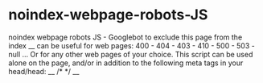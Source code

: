 # noindex-webpage-robots-JS
noindex webpage robots JS - Googlebot to exclude this page from the index
__
can be useful for web pages: 400 - 404 - 403 - 410 - 500 -  503 - null ...
Or for any other web pages of your choice. This script can be used alone on the page, and/or in addition to the following meta tags in your head/head: 
__
/*
<meta name="googlebot" content="noindex" /><meta name="googlebot-news" content="nosnippet" /><meta name="robots" content="max-snippet:0" />
<meta name="robots" content="max-image-preview:none"><meta name="robots" content="nofollow, noindex" /><meta name="slurp" content="noindex, nofollow" />
<meta name="msnbot" content="noindex, nofollow" /><meta name="teoma" content="noindex, nofollow" />
<meta name="teoma" content="noarchive"><meta name="robots" content="noarchive" /><meta name="googlebot" content="noarchive" />
<meta name="Slurp" content="noarchive" /><meta name="msnbot" content="noarchive" /><meta name="bingbot" content="noarchive" />  */
__
